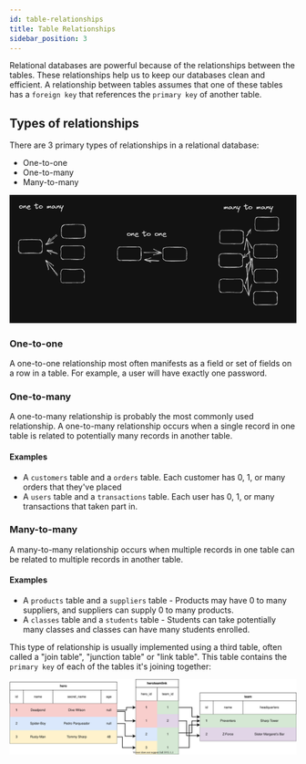 ```yaml
---
id: table-relationships
title: Table Relationships
sidebar_position: 3
---
```


Relational databases are powerful because of the relationships between the tables. These relationships help us to keep our databases clean and efficient. A relationship between tables assumes that one of these tables has a `foreign key` that references the `primary key` of another table.

## Types of relationships

There are 3 primary types of relationships in a relational database:

- One-to-one
- One-to-many
- Many-to-many

![relations](/img/docs/Databases/sql/relations.png)

### One-to-one

A one-to-one relationship most often manifests as a field or set of fields on a row in a table. For example, a user will have exactly one password.

### One-to-many

A one-to-many relationship is probably the most commonly used relationship. A one-to-many relationship occurs when a single record in one table is related to potentially many records in another table.

#### Examples

- A `customers` table and a `orders` table. Each customer has 0, 1, or many orders that they've placed
- A `users` table and a `transactions` table. Each user has 0, 1, or many transactions that taken part in.

### Many-to-many

A many-to-many relationship occurs when multiple records in one table can be related to multiple records in another table.

#### Examples

- A `products` table and a `suppliers` table - Products may have 0 to many suppliers, and suppliers can supply 0 to many products.
- A `classes` table and a `students` table - Students can take potentially many classes and classes can have many students enrolled.

This type of relationship is usually implemented using a third table, often called a "join table", "junction table" or "link table". This table contains the `primary key` of each of the tables it's joining together:

![link-table](/img/docs/Databases/sql/link-table.svg)
